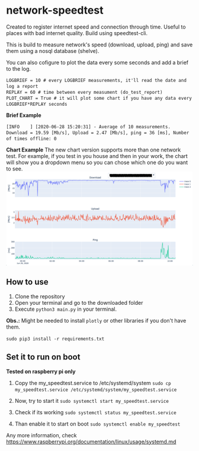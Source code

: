 # network-speedtest
Created to register internet speed and connection through time. Useful to places with bad internet quality. Build using speedtest-cli. 

This is build to measure network's speed (download, upload, ping) and save them using a nosql database (shelve). 

You can also cofigure to plot the data every some seconds and add a brief to the log. 
```
LOGBRIEF = 10 # every LOGBRIEF measurements, it'll read the date and log a report
REPLAY = 60 # time between every measument (do_test_report)
PLOT_CHART = True # it will plot some chart if you have any data every LOGBRIEF*REPLAY seconds
```

**Brief Example**
```
[INFO    ] [2020-06-28 15:20:31] - Average of 10 measurements. Download = 19.59 [Mb/s], Upload = 2.47 [Mb/s], ping = 36 [ms], Number of times offline: 0

```

**Chart Example**
The new chart version supports more than one network test. For example, if you test in you house and then in your work, the chart will show you a dropdown menu so you can chose which one do you want to see.
![Download/Upload/Ping](images/chart_example.png?raw=true)

## How to use
1. Clone the repository
1. Open your terminal and go to the downloaded folder
1. Execute `python3 main.py` in your terminal.

**Obs.:** Might be needed to install `plotly` or other libraries if you don't have them.

`sudo pip3 install -r requirements.txt`

## Set it to run on boot
**Tested on raspberry pi only**

1. Copy the my_speedtest.service to /etc/systemd/system
`sudo cp my_speedtest.service /etc/systemd/system/my_speedtest.service`

2.  Now, try to start it
`sudo systemctl start my_speedtest.service`

3. Check if its working
`sudo systemctl status my_speedtest.service`

4. Than enable it to start on boot
`sudo systemctl enable my_speedtest`

Any more information, check https://www.raspberrypi.org/documentation/linux/usage/systemd.md